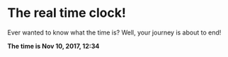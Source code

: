 # The real time clock!

Ever wanted to know what the time is? Well, your journey is about to end!

**The time is Nov 10, 2017, 12:34**